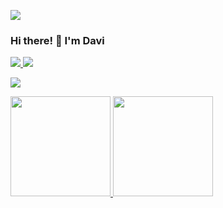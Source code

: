 ![](https://visitor-badge.laobi.icu/badge?page_id=muhdavi.muhdavi)
### Hi there! 👋 I'm Davi
<a href="https://www.linkedin.com/in/muhdavi/" target="_blank">
  <img src="https://img.shields.io/badge/linkedin-%230077B5.svg?style=for-the-badge&logo=linkedin&logoColor=white">
</a>
<a href="https://twitter.com/muhdavi/" target="_blank">
  <img src="https://img.shields.io/badge/twitter-%230077B5.svg?style=for-the-badge&logo=twitter&logoColor=white">
</a>

![](http://github-profile-summary-cards.vercel.app/api/cards/profile-details?username=muhdavi&theme=github_dark)
<p align="left">
<a href="https://github.com/muhdavi">
    <img height="160em" src="https://github-readme-stats-eight-theta.vercel.app/api/top-langs/?username=muhdavi&layout=compact&langs_count=8&theme=algolia"/>
  <img height="160em" src="https://github-readme-stats-eight-theta.vercel.app/api?username=muhdavi&show_icons=true&theme=algolia&include_all_commits=true&count_private=true"/>
</a>
</p>




<!--
**muhdavi/muhdavi** is a ✨ _special_ ✨ repository because its `README.md` (this file) appears on your GitHub profile.

Here are some ideas to get you started:

- 🔭 I’m currently working on ...
- 🌱 I’m currently learning ...
- 👯 I’m looking to collaborate on ...
- 🤔 I’m looking for help with ...
- 💬 Ask me about ...
- 📫 How to reach me: ...
- 😄 Pronouns: ...
- ⚡ Fun fact: ...
![Git](https://img.shields.io/badge/git-%23F05033.svg?style=for-the-badge&logo=git&logoColor=white)
-->
